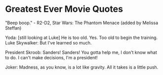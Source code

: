 # Greatest Ever Movie Quotes

"Beep boop." - R2-D2, Star Wars: The Phantom Menace (added by Melissa Steffan)

Yoda: [still looking at Luke] He is too old. Yes. Too old to begin the training.
Luke Skywalker: But I've learned so much.

President Skroob: Sanders! Sanders! You gotta help me, I don't know what to do. I can't make decisions, I'm a president!

Joker: Madness, as you know, is a lot like gravity. All it takes is a little push.

